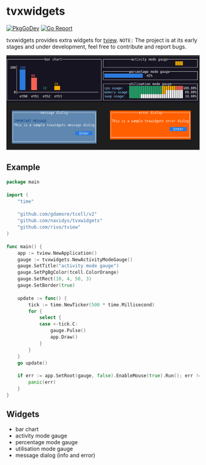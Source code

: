 # tvxwidgets


[![PkgGoDev](https://pkg.go.dev/badge/github.com/navidys/tvxwidgets)](https://pkg.go.dev/github.com/navidys/tvxwidgets)
[![Go Report](https://img.shields.io/badge/go%20report-A%2B-brightgreen.svg)](https://goreportcard.com/report/github.com/navidys/tvxwidgets)

tvxwidgets provides extra widgets for [tview](https://github.com/rivo/tview).
`NOTE:` The project is at its early stages and under development, feel free to contribute and report bugs.

![Screenshot](demo.gif)

## Example

```go
package main

import (
	"time"

	"github.com/gdamore/tcell/v2"
	"github.com/navidys/tvxwidgets"
	"github.com/rivo/tview"
)

func main() {
	app := tview.NewApplication()
	gauge := tvxwidgets.NewActivityModeGauge()
	gauge.SetTitle("activity mode gauge")
	gauge.SetPgBgColor(tcell.ColorOrange)
	gauge.SetRect(10, 4, 50, 3)
	gauge.SetBorder(true)

	update := func() {
		tick := time.NewTicker(500 * time.Millisecond)
		for {
			select {
			case <-tick.C:
				gauge.Pulse()
				app.Draw()
			}
		}
	}
	go update()

	if err := app.SetRoot(gauge, false).EnableMouse(true).Run(); err != nil {
		panic(err)
	}
}

```

## Widgets

* bar chart
* activity mode gauge
* percentage mode gauge
* utilisation mode gauge
* message dialog (info and error)
